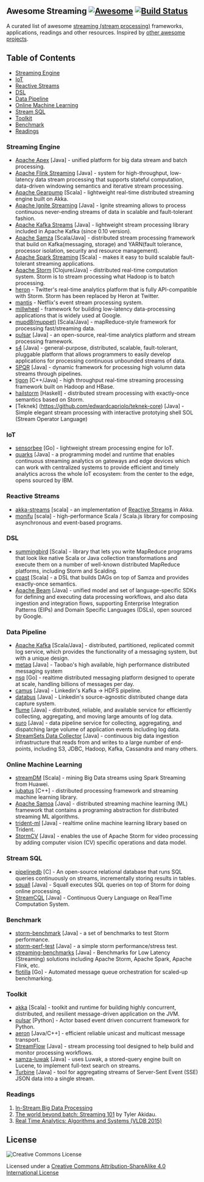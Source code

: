 ## Awesome Streaming  [![Awesome](https://cdn.rawgit.com/sindresorhus/awesome/d7305f38d29fed78fa85652e3a63e154dd8e8829/media/badge.svg)](https://github.com/sindresorhus/awesome) [![Build Status](https://travis-ci.org/manuzhang/awesome-streaming.svg?branch=master)](https://travis-ci.org/manuzhang/awesome-streaming)

A curated list of awesome [streaming (stream processing)](http://radar.oreilly.com/2015/08/the-world-beyond-batch-streaming-101.html) frameworks, applications, readings and other resources. Inspired by [other awesome projects](https://github.com/sindresorhus/awesome). 

## Table of Contents

- [Streaming Engine](#streaming-engine)
- [IoT](#iot)
- [Reactive Streams](#reactive-streams)
- [DSL](#dsl)
- [Data Pipeline](#data-pipeline)
- [Online Machine Learning](#online-machine-learning)
- [Stream SQL](#stream-sql)
- [Toolkit](#toolkit)
- [Benchmark](#benchmark)
- [Readings](#readings)

### Streaming Engine

* [Apache Apex](https://github.com/apache/incubator-apex-core) [Java] - unified platform for big data stream and batch processing.
* [Apache Flink Streaming](http://ci.apache.org/projects/flink/flink-docs-release-0.9/apis/streaming_guide.html) [Java] - system for high-throughput, low-latency data stream processing that supports stateful computation, data-driven windowing semantics and iterative stream processing.
* [Apache Gearpump](https://github.com/intel-hadoop/gearpump) [Scala] - lightweight real-time distributed streaming engine built on Akka.
* [Apache Ignite Streaming](https://ignite.apache.org/features/streaming.html) [Java] - Ignite streaming allows to process continuous never-ending streams of data in scalable and fault-tolerant fashion. 
* [Apache Kafka Streams](https://cwiki.apache.org/confluence/display/KAFKA/KIP-28+-+Add+a+processor+client) [Java] - lightweight stream processing library included in Apache Kafka (since 0.10 version).
* [Apache Samza](http://samza.apache.org/) [Scala/Java] - distributed stream processing framework that build on Kafka(messaging, storage) and YARN(fault tolerance, processor isolation, security and resource management).
* [Apache Spark Streaming](https://spark.apache.org/streaming/) [Scala] - makes it easy to build scalable fault-tolerant streaming applications.
* [Apache Storm](https://storm.apache.org/) [Clojure/Java] - distributed real-time computation system. Storm is to stream processing what Hadoop is to batch processing. 
* [heron](http://heronstreaming.io/) - Twitter's real-time analytics platform that is fully API-compatible with Storm. Storm has been replaced by Heron at Twitter.
* [mantis](http://www.slideshare.net/g9yuayon/qcon-talk-on-netflix-mantis-a-stream-processing-system) - Netflix's event stream processing system.
* [millwheel](http://research.google.com/pubs/pub41378.html) - framework for building low-latency data-processing applications that is widely used at Google.
* [mupd8(muppet)](https://github.com/walmartlabs/mupd8) [Scala/Java] - mapReduce-style framework for processing fast/streaming data.
* [pulsar](http://gopulsar.io/) [Java] - an open-source, real-time analytics platform and stream processing framework.
* [s4](http://incubator.apache.org/s4/) [Java] - general-purpose, distributed, scalable, fault-tolerant, pluggable platform that allows programmers to easily develop applications for processing continuous unbounded streams of data.
* [SPQR](https://github.com/ottogroup/SPQR) [Java] - dynamic framework for processing high volumn data streams through pipelines.
* [tigon](https://github.com/caskdata/tigon) [C++/Java] - high throughput real-time streaming processing framework built on Hadoop and HBase.
* [hailstorm](https://github.com/hailstorm-hs/hailstorm) [Haskell] - distributed stream processing with exactly-once semantics based on Storm.
* [Teknek] (https://github.com/edwardcapriolo/teknek-core) [Java] - Simple elegant stream processing with interactive prototying shell SOL (Stream Operator Language)

### IoT

* [sensorbee](http://sensorbee.io/) [Go] - lightweight stream processing engine for IoT.
* [quarks](http://quarks-edge.github.io/) [Java] - a programming model and runtime that enables continuous streaming analytics on gateways and edge devices which can work with centralized systems to provide efficient and timely analytics across the whole IoT ecosystem: from the center to the edge, opens sourced by IBM.

### Reactive Streams
* [akka-streams](http://doc.akka.io/docs/akka-stream-and-http-experimental/1.0/scala/stream-cookbook.html) [scala] - an implementation of [Reactive Streams](http://www.reactive-streams.org/) in Akka.
* [monifu](https://github.com/monifu/monifu) [scala] - high-performance Scala / Scala.js library for composing asynchronous and event-based programs.

### DSL
* [summingbird](https://github.com/twitter/summingbird) [Scala] - library that lets you write MapReduce programs that look like native Scala or Java collection transformations and execute them on a number of well-known distributed MapReduce platforms, including Storm and Scalding.
* [coast](https://github.com/bkirwi/coast) [Scala] - a DSL that builds DAGs on top of Samza and provides exactly-once semantics.
* [Apache Beam](https://github.com/apache/incubator-beam) [Java] - unified model and set of language-specific SDKs for defining and executing data processing workflows, and also data ingestion and integration flows, supporting Enterprise Integration Patterns (EIPs) and Domain Specific Languages (DSLs), open sourced by Google.

### Data Pipeline

* [Apache Kafka](https://github.com/apache/kafka) [Scala/Java] - distributed, partitioned, replicated commit log service, which provides the functionality of a messaging system, but with a unique design.
* [metaq](https://github.com/killme2008/Metamorphosis) [Java] - Taobao's high available, high performance distributed messaging system
* [nsq](https://github.com/bitly/nsq) [Go] - realtime distributed messaging platform designed to operate at scale, handling billions of messages per day.
* [camus](https://github.com/linkedin/camus) [Java] - Linkedin's Kafka -> HDFS pipeline.
* [databus](https://github.com/linkedin/databus) [Java] - Linkedin's source-agnostic distributed change data capture system.
* [flume](https://github.com/apache/flume) [Java] - distributed, reliable, and available service for efficiently collecting, aggregating, and moving large amounts of log data.
* [suro](https://github.com/Netflix/suro) [Java] - data pipeline service for collecting, aggregating, and dispatching large volume of application events including log data.
* [StreamSets Data Collector](https://github.com/streamsets/datacollector) [Java] - continuous big data ingestion infrastructure that reads from and writes to a large number of end-points, including S3, JDBC, Hadoop, Kafka, Cassandra and many others.

### Online Machine Learning 

* [streamDM](https://github.com/huawei-noah/streamDM) [Scala] - mining Big Data streams using Spark Streaming from Huawei.
* [jubatus](http://jubat.us/en/) [C++] - distributed processing framework and streaming machine learning library.
* [Apache Samoa](https://github.com/yahoo/samoa) [Java] - distributed streaming machine learning (ML) framework that contains a programing abstraction for distributed streaming ML algorithms.
* [trident-ml](https://github.com/pmerienne/trident-ml) [Java] - realtime online machine learning library based on Trident.
* [StormCV](https://github.com/sensorstorm/StormCV) [Java] - enables the use of Apache Storm for video processing by adding computer vision (CV) specific operations and data model.

### Stream SQL

* [pipelinedb](https://github.com/pipelinedb/pipelinedb) [C] - An open-source relational database that runs SQL queries continuously on streams, incrementally storing results in tables.
* [squall](https://github.com/epfldata/squall) [Java] - Squall executes SQL queries on top of Storm for doing online processing.
* [StreamCQL](https://github.com/HuaweiBigData/StreamCQL) [Java] - Continuous Query Language on RealTime Computation System.

### Benchmark

* [storm-benchmark](https://github.com/intel-hadoop/storm-benchmark) [Java] - a set of benchmarks to test Storm performance.
* [storm-perf-test](https://github.com/yahoo/storm-perf-test) [Java] - a simple storm performance/stress test.
* [streaming-benchmarks](https://github.com/yahoo/streaming-benchmarks) [Java] - Benchmarks for Low Latency (Streaming) solutions including Apache Storm, Apache Spark, Apache Flink, etc.
* [flotilla](https://github.com/tylertreat/Flotilla) [Go] - Automated message queue orchestration for scaled-up benchmarking.




### Toolkit

* [akka](http://akka.io/) [Scala] - toolkit and runtime for building highly concurrent, distributed, and resilient message-driven application on the JVM.
* [pulsar](http://quantmind.github.io/pulsar/index.html#) [Python] - Actor based event driven concurrent framework for Python.
* [aeron](https://github.com/real-logic/Aeron) [Java/C++] - efficient reliable unicast and multicast message transport.
* [StreamFlow](https://github.com/lmco/streamflow) [Java] - stream processing tool designed to help build and monitor processing workflows.
* [samza-luwak](https://github.com/romseygeek/samza-luwak) [Java] - uses Luwak, a stored-query engine built on Lucene, to implement full-text search on streams.
* [Turbine](https://github.com/Netflix/Turbine) [Java] - tool for aggregating streams of Server-Sent Event (SSE) JSON data into a single stream.

### Readings

1. [In-Stream Big Data Processing](https://highlyscalable.wordpress.com/2013/08/20/in-stream-big-data-processing/)
2. [The world beyond batch: Streaming 101](http://radar.oreilly.com/2015/08/the-world-beyond-batch-streaming-101.html) by Tyler Akidau. 
3. [Real Time Analytics: Algorithms and Systems (VLDB 2015)](http://www.vldb.org/pvldb/vol8/p2040-Kejariwal.pdf)


## License 

![Creative Commons License](https://i.creativecommons.org/l/by-sa/4.0/80x15.png) 

Licensed under a [Creative Commons Attribution-ShareAlike 4.0 International License](http://creativecommons.org/licenses/by-sa/4.0/)
